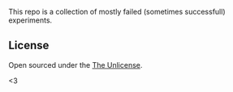 This repo is a collection of mostly failed (sometimes successfull) experiments.

## License

Open sourced under the [The Unlicense](LICENSE.md).

<3
